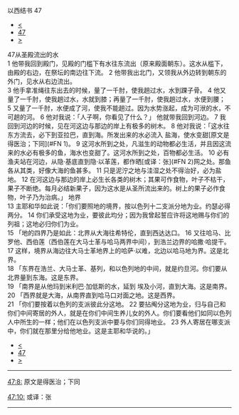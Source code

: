 ﻿





 以西结书 47




* [<](bible/EZK46.md)
* [47](bible/EZK.md)
* [>](bible/EZK48.md)



 
47从圣殿流出的水  
1 他带我回到殿门，见殿的门槛下有水往东流出（原来殿面朝东）。这水从槛下，由殿的右边，在祭坛的南边往下流。 
2 他带我出北门，又领我从外边转到朝东的外门，见水从右边流出。  
3 他手拿准绳往东出去的时候，量了一千肘，使我趟过水，水到踝子骨。 
4 他又量了一千肘，使我趟过水，水就到膝；再量了一千肘，使我趟过水，水便到腰； 
5 又量了一千肘，水便成了河，使我不能趟过。因为水势涨起，成为可洑的水，不可趟的河。 
6 他对我说：「人子啊，你看见了什么？」 他就带我回到河边。 
7 我回到河边的时候，见在河这边与那边的岸上有极多的树木。 
8 他对我说：「这水往东方流去，必下到亚拉巴，直到海。所发出来的水必流入 盐海，使水变甜[原文是得医治；下同](#FN
1)。 
9 这河水所到之处，凡滋生的动物都必生活，并且因这流来的水必有极多的鱼，海水也变甜了。这河水所到之处，百物都必生活。 
10 必有渔夫站在河边，从隐·基底直到隐·以革莲，都作晒[或译：张](#FN
2)网之处。那鱼各从其类，好像大海的鱼甚多。 
11 只是泥泞之地与洼湿之处不得治好，必为盐地。 
12 在河这边与那边的岸上必生长各类的树木；其果可作食物，叶子不枯干，果子不断绝。每月必结新果子，因为这水是从圣所流出来的。树上的果子必作食物，叶子乃为治病。」 地界  
13 主耶和华如此说：「你们要照地的境界，按以色列十二支派分地为业。约瑟必得两分。 
14 你们承受这地为业，要彼此均分；因为我曾起誓应许将这地赐与你们的列祖；这地必归你们为业。  
15 「地的四界乃是如此：北界从大海往希特伦，直到西达达口。 
16 又往哈马、比罗他、西伯莲（西伯莲在大马士革与哈马两界中间），到浩兰边界的哈撒·哈提干。 
17 这样，境界从海边往大马士革地界上的哈萨·以难，北边以哈马地为界。这是北界。  
18 「东界在浩兰、大马士革、基列，和以色列地的中间，就是约旦河。你们要从北界量到东海。这是东界。  
19 「南界是从他玛到米利巴·加低斯的水，延到 埃及小河，直到大海。这是南界。  
20 「西界就是大海，从南界直到哈马口对面之地。这是西界。  
21 「你们要按着以色列的支派彼此分这地。 
22 要拈阄分这地为业，归与自己和你们中间寄居的外人，就是在你们中间生养儿女的外人。你们要看他们如同以色列人中所生的一样；他们在以色列支派中要与你们同得地业。 
23 外人寄居在哪支派中，你们就在那里分给他地业。这是主耶和华说的。」 
* [<](bible/EZK46.md)
* [47](bible/EZK.md)
* [>](bible/EZK48.md)





---


[47:8:](#V8)
原文是得医治；下同


[47:10:](#V10)
或译：张




---









